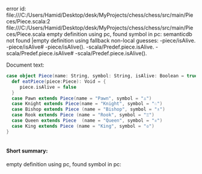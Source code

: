error id: file:///C:/Users/Hamid/Desktop/desk/MyProjects/chess/chess/src/main/Pieces/Piece.scala:2
file:///C:/Users/Hamid/Desktop/desk/MyProjects/chess/chess/src/main/Pieces/Piece.scala
empty definition using pc, found symbol in pc: 
semanticdb not found
|empty definition using fallback
non-local guesses:
	 -piece/isAlive.
	 -piece/isAlive#
	 -piece/isAlive().
	 -scala/Predef.piece.isAlive.
	 -scala/Predef.piece.isAlive#
	 -scala/Predef.piece.isAlive().

Document text:

```scala
case object Piece(name: String, symbol: String, isAlive: Boolean = true){
  def eatPiece(piece:Piece): Void = {
     piece.isAlive = false
  }
  case Pawn extends Piece(name = "Pawn", symbol = "♙") 
  case Knight extends Piece(name = "Knight", symbol = "♘")
  case Bishop extends Piece (name = "Bishop", symbol = "♗")
  case Rook extends Piece (name = "Rook", symbol = "♖")
  case Queen extends Piece  (name = "Queen", symbol = "♕")
  case King extends Piece (name = "King", symbol = "♔")
}
  

```

#### Short summary: 

empty definition using pc, found symbol in pc: 